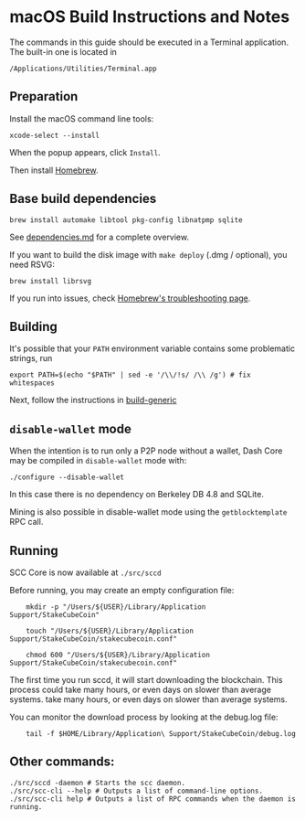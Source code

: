# macOS Build Instructions and Notes

The commands in this guide should be executed in a Terminal application.
The built-in one is located in
```
/Applications/Utilities/Terminal.app
```

## Preparation
Install the macOS command line tools:

```shell
xcode-select --install
```

When the popup appears, click `Install`.

Then install [Homebrew](https://brew.sh).

## Base build dependencies

```shell
brew install automake libtool pkg-config libnatpmp sqlite
```

See [dependencies.md](dependencies.md) for a complete overview.

If you want to build the disk image with `make deploy` (.dmg / optional), you need RSVG:
```shell
brew install librsvg
```

If you run into issues, check [Homebrew's troubleshooting page](https://docs.brew.sh/Troubleshooting).

## Building

It's possible that your `PATH` environment variable contains some problematic strings, run
```shell
export PATH=$(echo "$PATH" | sed -e '/\\/!s/ /\\ /g') # fix whitespaces
```

Next, follow the instructions in [build-generic](build-generic.md)

## `disable-wallet` mode
When the intention is to run only a P2P node without a wallet, Dash Core may be
compiled in `disable-wallet` mode with:
```shell
./configure --disable-wallet
```

In this case there is no dependency on Berkeley DB 4.8 and SQLite.

Mining is also possible in disable-wallet mode using the `getblocktemplate` RPC call.

## Running

SCC Core is now available at `./src/sccd`

Before running, you may create an empty configuration file:
```shell
    mkdir -p "/Users/${USER}/Library/Application Support/StakeCubeCoin"

    touch "/Users/${USER}/Library/Application Support/StakeCubeCoin/stakecubecoin.conf"

    chmod 600 "/Users/${USER}/Library/Application Support/StakeCubeCoin/stakecubecoin.conf"
```

The first time you run sccd, it will start downloading the blockchain. This process could take many hours, or even days on slower than average systems.
take many hours, or even days on slower than average systems.

You can monitor the download process by looking at the debug.log file:
```shell
    tail -f $HOME/Library/Application\ Support/StakeCubeCoin/debug.log
```

## Other commands:

    ./src/sccd -daemon # Starts the scc daemon.
    ./src/scc-cli --help # Outputs a list of command-line options.
    ./src/scc-cli help # Outputs a list of RPC commands when the daemon is running.
```
